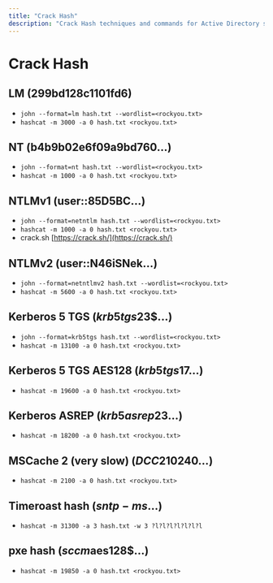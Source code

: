 ```yaml
---
title: "Crack Hash"
description: "Crack Hash techniques and commands for Active Directory security assessment."
---
```

# Crack Hash
## LM (299bd128c1101fd6)
- `john --format=lm hash.txt --wordlist=<rockyou.txt>`
- `hashcat -m 3000 -a 0 hash.txt <rockyou.txt>`

## NT (b4b9b02e6f09a9bd760...)
- `john --format=nt hash.txt --wordlist=<rockyou.txt>`
- `hashcat -m 1000 -a 0 hash.txt <rockyou.txt>`

## NTLMv1 (user::85D5BC...)
- `john --format=netntlm hash.txt --wordlist=<rockyou.txt>`
- `hashcat -m 1000 -a 0 hash.txt <rockyou.txt>`
- crack.sh
[https://crack.sh/](https://crack.sh/)

## NTLMv2 (user::N46iSNek...)
- `john --format=netntlmv2 hash.txt --wordlist=<rockyou.txt>`
- `hashcat -m 5600 -a 0 hash.txt <rockyou.txt>`

## Kerberos 5 TGS ($krb5tgs$23$...)
- `john --format=krb5tgs hash.txt --wordlist=<rockyou.txt>`
- `hashcat -m 13100 -a 0 hash.txt <rockyou.txt>`

## Kerberos 5 TGS AES128 ($krb5tgs$17...)
- `hashcat -m 19600 -a 0 hash.txt <rockyou.txt>`

## Kerberos ASREP ($krb5asrep$23...)
- `hashcat -m 18200 -a 0 hash.txt <rockyou.txt>`

## MSCache 2 (very slow) ($DCC2$10240...)
- `hashcat -m 2100 -a 0 hash.txt <rockyou.txt>`

## Timeroast hash ($sntp-ms$...)
- `hashcat -m 31300 -a 3 hash.txt -w 3 ?l?l?l?l?l?l?l `

## pxe hash ($sccm$aes128$...)
- `hashcat -m 19850 -a 0 hash.txt <rockyou.txt>`